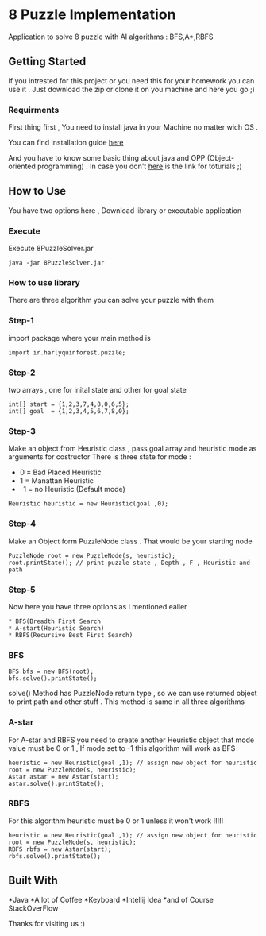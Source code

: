 # 8 Puzzle Implementation
Application to solve 8 puzzle with AI algorithms : BFS,A*,RBFS

## Getting Started
If you intrested for this project or you need this for your homework you can use it . 
Just download the zip or clone it on you machine and here you go ;)

### Requirments
First thing first , You need to install java in your Machine no matter wich OS .

You can find installation guide [here](https://lmgtfy.com/?q=how+to+install+java+)

And you have to know some basic thing about java and OPP (Object-oriented programming) . In case you don't [here](https://lmgtfy.com/?q=java+tutorial) is the link for toturials ;)


## How to Use

You have two options here , Download library or executable application 

### Execute
Execute 8PuzzleSolver.jar 
```
java -jar 8PuzzleSolver.jar
```

### How to use library
There are three algorithm you can solve your puzzle with them 

### Step-1
import package where your main method is
```
import ir.harlyquinforest.puzzle;
```
### Step-2
two arrays , one for inital state and other for goal state
```
int[] start = {1,2,3,7,4,8,0,6,5};
int[] goal  = {1,2,3,4,5,6,7,8,0};
```

### Step-3
Make an object from Heuristic class , pass goal array and heuristic mode as arguments for costructor
There is three state for mode :

* 0 = Bad Placed Heuristic
* 1 = Manattan Heuristic
* -1 = no Heuristic (Default mode)

```
Heuristic heuristic = new Heuristic(goal ,0);
```

### Step-4
Make an Object form PuzzleNode class . That would be your starting node
```
PuzzleNode root = new PuzzleNode(s, heuristic);
root.printState(); // print puzzle state , Depth , F , Heuristic and path
```

### Step-5
Now here you have three options as I mentioned ealier

	* BFS(Breadth First Search
	* A-start(Heuristic Search)
	* RBFS(Recursive Best First Search)

### BFS
```
BFS bfs = new BFS(root);
bfs.solve().printState();
```
solve() Method has PuzzleNode return type , so we can use returned object to print path and other stuff . This method is same in all three algorithms

### A-star
For A-star and RBFS you need to create another Heuristic object that mode value must be 0 or 1 , If mode set to -1 this algorithm will work as BFS
```
heuristic = new Heuristic(goal ,1); // assign new object for heuristic 
root = new PuzzleNode(s, heuristic);
Astar astar = new Astar(start);
astar.solve().printState();
```

### RBFS
For this algorithm heuristic must be 0 or 1 unless it won't work !!!!!
```
heuristic = new Heuristic(goal ,1); // assign new object for heuristic 
root = new PuzzleNode(s, heuristic);
RBFS rbfs = new Astar(start);
rbfs.solve().printState();
```

## Built With

*Java
*A lot of Coffee
*Keyboard
*Intellij Idea
*and of Course StackOverFlow

Thanks for visiting us :)

